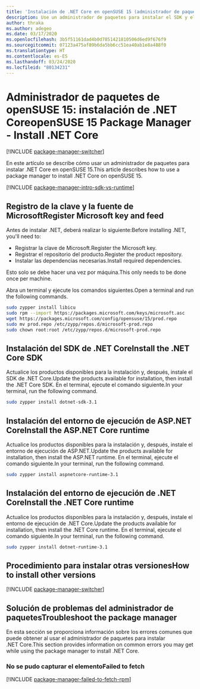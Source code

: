 ```yaml
---
title: 'Instalación de .NET Core en openSUSE 15 (administrador de paquetes): .NET Core'
description: Use un administrador de paquetes para instalar el SDK y el entorno de ejecución de .NET Core en openSUSE 15.
author: thraka
ms.author: adegeo
ms.date: 03/17/2020
ms.openlocfilehash: 3b5f51161dad4b0d7851421810506d6ed9f676f9
ms.sourcegitcommit: 07123a475af89b6da5bb6cc51ea40ab1e8a488f0
ms.translationtype: HT
ms.contentlocale: es-ES
ms.lasthandoff: 03/24/2020
ms.locfileid: "80134231"
---
```

# <a name="opensuse-15-package-manager---install-net-core"></a><span data-ttu-id="0b3c4-103">Administrador de paquetes de openSUSE 15: instalación de .NET Core</span><span class="sxs-lookup"><span data-stu-id="0b3c4-103">openSUSE 15 Package Manager - Install .NET Core</span></span>

[!INCLUDE [package-manager-switcher](./includes/package-manager-switcher.md)]

<span data-ttu-id="0b3c4-104">En este artículo se describe cómo usar un administrador de paquetes para instalar .NET Core en openSUSE 15.</span><span class="sxs-lookup"><span data-stu-id="0b3c4-104">This article describes how to use a package manager to install .NET Core on openSUSE 15.</span></span>

[!INCLUDE [package-manager-intro-sdk-vs-runtime](includes/package-manager-intro-sdk-vs-runtime.md)]

## <a name="register-microsoft-key-and-feed"></a><span data-ttu-id="0b3c4-105">Registro de la clave y la fuente de Microsoft</span><span class="sxs-lookup"><span data-stu-id="0b3c4-105">Register Microsoft key and feed</span></span>

<span data-ttu-id="0b3c4-106">Antes de instalar .NET, deberá realizar lo siguiente:</span><span class="sxs-lookup"><span data-stu-id="0b3c4-106">Before installing .NET, you'll need to:</span></span>

- <span data-ttu-id="0b3c4-107">Registrar la clave de Microsoft.</span><span class="sxs-lookup"><span data-stu-id="0b3c4-107">Register the Microsoft key.</span></span>
- <span data-ttu-id="0b3c4-108">Registrar el repositorio del producto.</span><span class="sxs-lookup"><span data-stu-id="0b3c4-108">Register the product repository.</span></span>
- <span data-ttu-id="0b3c4-109">Instalar las dependencias necesarias.</span><span class="sxs-lookup"><span data-stu-id="0b3c4-109">Install required dependencies.</span></span>

<span data-ttu-id="0b3c4-110">Esto solo se debe hacer una vez por máquina.</span><span class="sxs-lookup"><span data-stu-id="0b3c4-110">This only needs to be done once per machine.</span></span>

<span data-ttu-id="0b3c4-111">Abra un terminal y ejecute los comandos siguientes.</span><span class="sxs-lookup"><span data-stu-id="0b3c4-111">Open a terminal and run the following commands.</span></span>

```bash
sudo zypper install libicu
sudo rpm --import https://packages.microsoft.com/keys/microsoft.asc
wget https://packages.microsoft.com/config/opensuse/15/prod.repo
sudo mv prod.repo /etc/zypp/repos.d/microsoft-prod.repo
sudo chown root:root /etc/zypp/repos.d/microsoft-prod.repo
```

## <a name="install-the-net-core-sdk"></a><span data-ttu-id="0b3c4-112">Instalación del SDK de .NET Core</span><span class="sxs-lookup"><span data-stu-id="0b3c4-112">Install the .NET Core SDK</span></span>

<span data-ttu-id="0b3c4-113">Actualice los productos disponibles para la instalación y, después, instale el SDK de .NET Core.</span><span class="sxs-lookup"><span data-stu-id="0b3c4-113">Update the products available for installation, then install the .NET Core SDK.</span></span> <span data-ttu-id="0b3c4-114">En el terminal, ejecute el comando siguiente.</span><span class="sxs-lookup"><span data-stu-id="0b3c4-114">In your terminal, run the following command.</span></span>

```bash
sudo zypper install dotnet-sdk-3.1
```

## <a name="install-the-aspnet-core-runtime"></a><span data-ttu-id="0b3c4-115">Instalación del entorno de ejecución de ASP.NET Core</span><span class="sxs-lookup"><span data-stu-id="0b3c4-115">Install the ASP.NET Core runtime</span></span>

<span data-ttu-id="0b3c4-116">Actualice los productos disponibles para la instalación y, después, instale el entorno de ejecución de ASP.NET.</span><span class="sxs-lookup"><span data-stu-id="0b3c4-116">Update the products available for installation, then install the ASP.NET runtime.</span></span> <span data-ttu-id="0b3c4-117">En el terminal, ejecute el comando siguiente.</span><span class="sxs-lookup"><span data-stu-id="0b3c4-117">In your terminal, run the following command.</span></span>

```bash
sudo zypper install aspnetcore-runtime-3.1
```

## <a name="install-the-net-core-runtime"></a><span data-ttu-id="0b3c4-118">Instalación del entorno de ejecución de .NET Core</span><span class="sxs-lookup"><span data-stu-id="0b3c4-118">Install the .NET Core runtime</span></span>

<span data-ttu-id="0b3c4-119">Actualice los productos disponibles para la instalación y, después, instale el entorno de ejecución de .NET Core.</span><span class="sxs-lookup"><span data-stu-id="0b3c4-119">Update the products available for installation, then install the .NET Core runtime.</span></span> <span data-ttu-id="0b3c4-120">En el terminal, ejecute el comando siguiente.</span><span class="sxs-lookup"><span data-stu-id="0b3c4-120">In your terminal, run the following command.</span></span>

```bash
sudo zypper install dotnet-runtime-3.1
```

## <a name="how-to-install-other-versions"></a><span data-ttu-id="0b3c4-121">Procedimiento para instalar otras versiones</span><span class="sxs-lookup"><span data-stu-id="0b3c4-121">How to install other versions</span></span>

[!INCLUDE [package-manager-switcher](./includes/package-manager-heading-hack-pkgname.md)]

## <a name="troubleshoot-the-package-manager"></a><span data-ttu-id="0b3c4-122">Solución de problemas del administrador de paquetes</span><span class="sxs-lookup"><span data-stu-id="0b3c4-122">Troubleshoot the package manager</span></span>

<span data-ttu-id="0b3c4-123">En esta sección se proporciona información sobre los errores comunes que puede obtener al usar el administrador de paquetes para instalar .NET Core.</span><span class="sxs-lookup"><span data-stu-id="0b3c4-123">This section provides information on common errors you may get while using the package manager to install .NET Core.</span></span>

### <a name="failed-to-fetch"></a><span data-ttu-id="0b3c4-124">No se pudo capturar el elemento</span><span class="sxs-lookup"><span data-stu-id="0b3c4-124">Failed to fetch</span></span>

[!INCLUDE [package-manager-failed-to-fetch-rpm](includes/package-manager-failed-to-fetch-rpm.md)]
